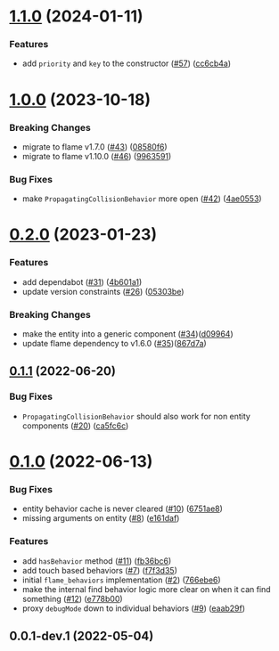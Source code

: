 # [1.1.0](https://github.com/VeryGoodOpenSource/flame_behaviors/compare/flame_behaviors-v1.0.0...flame_behaviors-v1.1.0) (2024-01-11)

### Features

- add `priority` and `key` to the constructor ([#57](https://github.com/VeryGoodOpenSource/flame_behaviors/pull/57)) ([cc6cb4a](https://github.com/VeryGoodOpenSource/flame_behaviors/commit/cc6cb4a635109a74d5002d7e16d0e5b3d7e0dce6))

# [1.0.0](https://github.com/VeryGoodOpenSource/flame_behaviors/compare/v0.2.0...flame_behaviors-1.0.0) (2023-10-18)

### Breaking Changes

- migrate to flame v1.7.0 ([#43](https://github.com/VeryGoodOpenSource/flame_behaviors/pull/43)) ([08580f6](https://github.com/VeryGoodOpenSource/flame_behaviors/commit/08580f656abb12f38c1b16913c9cf5397e2b95a8))
- migrate to flame v1.10.0 ([#46](https://github.com/VeryGoodOpenSource/flame_behaviors/pull/46)) ([9963591](https://github.com/VeryGoodOpenSource/flame_behaviors/commit/9963591d4c0cc1da389ba8446740f8747549b775))

### Bug Fixes

- make `PropagatingCollisionBehavior` more open ([#42](https://github.com/VeryGoodOpenSource/flame_behaviors/pull/42)) ([4ae0553](https://github.com/VeryGoodOpenSource/flame_behaviors/commit/4ae05534458ec7b66caf04e87afc5e8c25fba9ae))

# [0.2.0](https://github.com/VeryGoodOpenSource/flame_behaviors/compare/v0.1.1...v0.2.0) (2023-01-23)

### Features

- add dependabot ([#31](https://github.com/VeryGoodOpenSource/flame_behaviors/issues/31)) ([4b601a1](https://github.com/VeryGoodOpenSource/flame_behaviors/commit/4b601a1ff3a516e36ae850857f5c5e5a9de7303f))
- update version constraints ([#26](https://github.com/VeryGoodOpenSource/flame_behaviors/issues/26)) ([05303be](https://github.com/VeryGoodOpenSource/flame_behaviors/commit/05303beeae80df6055f3b3fc8f5630f2643d40fe))

### Breaking Changes
- make the entity into a generic component ([#34](https://github.com/VeryGoodOpenSource/flame_behaviors/pull/34))([d09964](https://github.com/VeryGoodOpenSource/flame_behaviors/commit/d0996471370a0764331da82433a874a1edecba20))
- update flame dependency to v1.6.0  ([#35](https://github.com/VeryGoodOpenSource/flame_behaviors/pull/35))([867d7a](https://github.com/VeryGoodOpenSource/flame_behaviors/commit/867d7a283980a643bd5c49eae4be147d4df3469e))

## [0.1.1](https://github.com/VeryGoodOpenSource/flame_behaviors/compare/v0.1.0...v0.1.1) (2022-06-20)

### Bug Fixes

- `PropagatingCollisionBehavior` should also work for non entity components ([#20](https://github.com/VeryGoodOpenSource/flame_behaviors/issues/20)) ([ca5fc6c](https://github.com/VeryGoodOpenSource/flame_behaviors/commit/ca5fc6c2862d58348a7b2a72814f58d370161982))

# [0.1.0](https://github.com/VeryGoodOpenSource/flame_behaviors/compare/v0.0.1-dev.1...v0.1.0) (2022-06-13)

### Bug Fixes

- entity behavior cache is never cleared ([#10](https://github.com/VeryGoodOpenSource/flame_behaviors/issues/10)) ([6751ae8](https://github.com/VeryGoodOpenSource/flame_behaviors/commit/6751ae85eefdc848dd8f4c6c221c3f5d49303aed))
- missing arguments on entity ([#8](https://github.com/VeryGoodOpenSource/flame_behaviors/issues/8)) ([e161daf](https://github.com/VeryGoodOpenSource/flame_behaviors/commit/e161daf360f49423355b4822ff4342bad00c6977))

### Features

- add `hasBehavior` method ([#11](https://github.com/VeryGoodOpenSource/flame_behaviors/issues/11)) ([fb36bc6](https://github.com/VeryGoodOpenSource/flame_behaviors/commit/fb36bc67c152d17fa98b56f88f42b1d86452c4ab))
- add touch based behaviors ([#7](https://github.com/VeryGoodOpenSource/flame_behaviors/issues/7)) ([f7f3d35](https://github.com/VeryGoodOpenSource/flame_behaviors/commit/f7f3d35cade614ca404dc84937777752dca3f5be))
- initial `flame_behaviors` implementation ([#2](https://github.com/VeryGoodOpenSource/flame_behaviors/issues/2)) ([766ebe6](https://github.com/VeryGoodOpenSource/flame_behaviors/commit/766ebe6f398cdb96e93425d86713760c0664075d))
- make the internal find behavior logic more clear on when it can find something ([#12](https://github.com/VeryGoodOpenSource/flame_behaviors/issues/12)) ([e778b00](https://github.com/VeryGoodOpenSource/flame_behaviors/commit/e778b00c06f0bdd3d973548458402e7a3fa051b1))
- proxy `debugMode` down to individual behaviors ([#9](https://github.com/VeryGoodOpenSource/flame_behaviors/issues/9)) ([eaab29f](https://github.com/VeryGoodOpenSource/flame_behaviors/commit/eaab29f3fd17412072e975bd11ebf2828adf548a))

## 0.0.1-dev.1 (2022-05-04)
